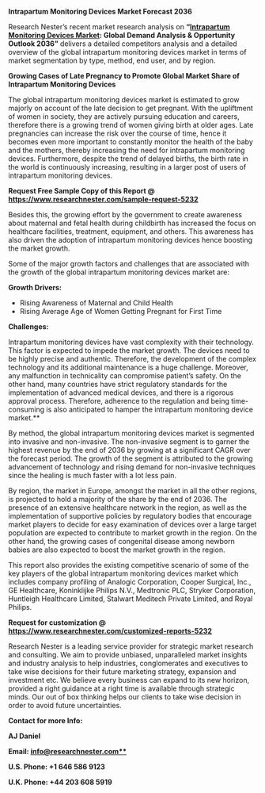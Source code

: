 ﻿**Intrapartum Monitoring Devices Market Forecast 2036**

Research Nester’s recent market research analysis on **“[Intrapartum Monitoring Devices Market](https://www.researchnester.com/reports/intrapartum-monitoring-devices-market/5232): Global Demand Analysis & Opportunity Outlook 2036”** delivers a detailed competitors analysis and a detailed overview of the global intrapartum monitoring devices market in terms of market segmentation by type, method, end user, and by region. 

**Growing Cases of Late Pregnancy to Promote Global Market Share of Intrapartum Monitoring Devices** 

The global intrapartum monitoring devices market is estimated to grow majorly on account of the late decision to get pregnant. With the upliftment of women in society, they are actively pursuing education and careers, therefore there is a growing trend of women giving birth at older ages. Late pregnancies can increase the risk over the course of time, hence it becomes even more important to constantly monitor the health of the baby and the mothers, thereby increasing the need for intrapartum monitoring devices.  Furthermore, despite the trend of delayed births, the birth rate in the world is continuously increasing, resulting in a larger post of users of intrapartum monitoring devices. 

**Request Free Sample Copy of this Report @ <https://www.researchnester.com/sample-request-5232>** 

Besides this, the growing effort by the government to create awareness about maternal and fetal health during childbirth has increased the focus on healthcare facilities, treatment, equipment, and others. This awareness has also driven the adoption of intrapartum monitoring devices hence boosting the market growth.

Some of the major growth factors and challenges that are associated with the growth of the global intrapartum monitoring devices market are:

**Growth Drivers:**

- Rising Awareness of Maternal and Child Health
- Rising Average Age of Women Getting Pregnant for First Time

**Challenges:**

Intrapartum monitoring devices have vast complexity with their technology. This factor is expected to impede the market growth. The devices need to be highly precise and authentic. Therefore, the development of the complex technology and its additional maintenance is a huge challenge. Moreover, any malfunction in technicality can compromise patient’s safety. On the other hand, many countries have strict regulatory standards for the implementation of advanced medical devices, and there is a rigorous approval process. Therefore, adherence to the regulation and being time-consuming is also anticipated to hamper the intrapartum monitoring device market.**  

By method, the global intrapartum monitoring devices market is segmented into invasive and non-invasive. The non-invasive segment is to garner the highest revenue by the end of 2036 by growing at a significant CAGR over the forecast period. The growth of the segment is attributed to the growing advancement of technology and rising demand for non-invasive techniques since the healing is much faster with a lot less pain.

By region, the market in Europe, amongst the market in all the other regions, is projected to hold a majority of the share by the end of 2036. The presence of an extensive healthcare network in the region, as well as the implementation of supportive policies by regulatory bodies that encourage market players to decide for easy examination of devices over a large target population are expected to contribute to market growth in the region. On the other hand, the growing cases of congenital disease among newborn babies are also expected to boost the market growth in the region. 

This report also provides the existing competitive scenario of some of the key players of the global intrapartum monitoring devices market which includes company profiling of Analogic Corporation, Cooper Surgical, Inc., GE Healthcare, Koninklijke Philips N.V., Medtronic PLC, Stryker Corporation, Huntleigh Healthcare Limited, Stalwart Meditech Private Limited, and Royal Philips.

**Request for customization @ <https://www.researchnester.com/customized-reports-5232>**   

Research Nester is a leading service provider for strategic market research and consulting. We aim to provide unbiased, unparalleled market insights and industry analysis to help industries, conglomerates and executives to take wise decisions for their future marketing strategy, expansion and investment etc. We believe every business can expand to its new horizon, provided a right guidance at a right time is available through strategic minds. Our out of box thinking helps our clients to take wise decision in order to avoid future uncertainties.

**Contact for more Info:**

**AJ Daniel**

**Email: [info@researchnester.com**](mailto:info@researchnester.com)**

**U.S. Phone: +1 646 586 9123** 

**U.K. Phone: +44 203 608 5919**
